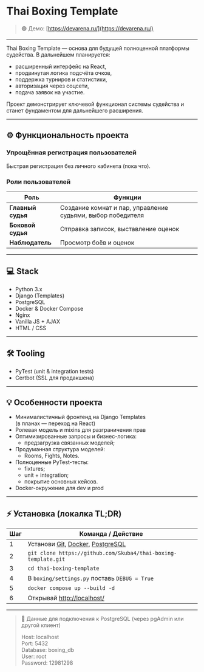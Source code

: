 # Thai Boxing Template

> 🟢 Демо: [https://devarena.ru/](https://devarena.ru/)

---

Thai Boxing Template — основа для будущей полноценной платформы судейства. В дальнейшем планируется:
- расширенный интерфейс на React,
- продвинутая логика подсчёта очков,
- поддержка турниров и статистики,
- авторизация через соцсети,
- подача заявок на участие.

Проект демонстрирует ключевой функционал системы судейства и станет фундаментом для дальнейшего расширения.

---

## ⚙️ Функциональность проекта

### Упрощённая регистрация пользователей
Быстрая регистрация без личного кабинета (пока что).

### Роли пользователей

| Роль | Функции |
|------|---------|
| **Главный судья** | Создание комнат и пар, управление судьями, выбор победителя |
| **Боковой судья** | Отправка записок, выставление оценок |
| **Наблюдатель** | Просмотр боёв и оценок |

---

## 💻 Stack

- Python 3.x
- Django (Templates)
- PostgreSQL
- Docker & Docker Compose
- Nginx
- Vanilla JS + AJAX
- HTML / CSS

---

## 🛠 Tooling

- PyTest (unit & integration tests)
- Certbot (SSL для продакшена)

---

## 💡 Особенности проекта

- Минималистичный фронтенд на Django Templates  
  (в планах — переход на React)
- Ролевая модель и mixins для разграничения прав
- Оптимизированные запросы и бизнес-логика:
    - предзагрузка связанных моделей;
- Продуманная структура моделей:
    - Rooms, Fights, Notes.
- Полноценные PyTest-тесты:
    - fixtures;
    - unit + integration;
    - покрытие основных кейсов.
- Docker-окружение для dev и prod

---

## ⚡ Установка (локалка TL;DR)

| Шаг | Команда / Действие |
|-----|--------------------|
| 1 | Установи [Git](https://git-scm.com), [Docker](https://www.docker.com/products/docker-desktop), [PostgreSQL](https://www.postgresql.org/download/) |
| 2 | `git clone https://github.com/Skuba4/thai-boxing-template.git` |
| 3 | `cd thai-boxing-template` |
| 4 | В `boxing/settings.py` поставь `DEBUG = True` |
| 5 | `docker compose up --build -d` |
| 6 | Открывай [http://localhost/](http://localhost/) |

---

> 💾 Данные для подключения к PostgreSQL (через pgAdmin или другой клиент)
>
> Host: localhost  
> Port: 5432  
> Database: boxing_db  
> User: root  
> Password: 12981298









